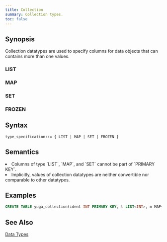 ```yaml
---
title: Collection
summary: Collection types.
toc: false
---
```

<style>
table {
  float: left;
}
#psyn {
  text-indent: 50px;
}
#psyn2 {
  text-indent: 100px;
}
#ptodo {
  color: red
}
</style>

## Synopsis

Collection datatypes are used to specify columns for data objects that can contains more than one values.

### LIST

### MAP

### SET

### FROZEN

## Syntax

```
type_specification::= { LIST | MAP | SET | FROZEN }
```

## Semantics

<li>Columns of type `LIST`, `MAP`, and `SET` cannot be part of `PRIMARY KEY`.</li>
<li>Implicitly, values of collection datatypes are neither convertible nor comparable to other datatypes.</li>

## Examples

``` sql
CREATE TABLE yuga_collection(ident INT PRIMARY KEY, l LIST<INT>, m MAP<TEXT:INT>, s SET<TEXT>);
```

## See Also

[Data Types](..#datatypes)
